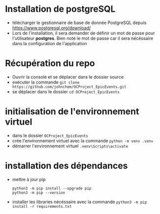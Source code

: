 # Installation de postgreSQL
- télécharger le gestionnaire de base de donnée PostgreSQL depuis https://www.postgresql.org/download/
- Lors de l'installation, il sera demander de définir un mot de passe pour l'utilisateur **postgres**. Bien noté le mot de passe car il sera nécéssaire dans la configuration de l'application

# Récupération du repo
- Ouvrir la console et se déplacer dans le dossier source
- exécuter la commande `git clone https://github.com/johnchem/OCProject_EpicEvents.git`
- se déplacer dans le dossier `cd OCProject_EpicEvents`

# initialisation de l'environnement virtuel
- dans le dossier `OCProject_EpicEvents`
- crée l'environnement virtuel avec la commande `python -m venv .venv`
- démarrer l'environnement virtuel `.venv\Scripts\activate`

# installation des dépendances
- mettre à jour pip
    ```
    python3 -m pip install --upgrade pip
    python3 -m pip --version
    ```
- installer les libraries nécéssaire avec la commande `python3 -m pip install -r requirements.txt`